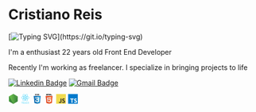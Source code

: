 # Cristiano Reis

[![Typing SVG](https://readme-typing-svg.demolab.com?font=Fira+Code&pause=1000&random=false&width=435&lines=%F0%9F%91%8B+Hi+there!)](https://git.io/typing-svg)

I'm a enthusiast 22 years old Front End Developer

Recently I'm working as freelancer. I specialize in bringing projects to life

[![Linkedin Badge](https://img.shields.io/badge/-Cristiano%20Reis-%230077B5?style=flat-square&logo=Linkedin&logoColor=white&link=https://https://www.linkedin.com/in/cristiano-reis-6228b4215/)](https://www.linkedin.com/in/cristiano-reis-6228b4215/) 
[![Gmail Badge](https://img.shields.io/badge/-cristianoreisjr@outlook.com-E06951?style=flat-square&logo=Gmail&logoColor=white&link=mailto:cristianoreisjr@outlook.com)](mailto:cristianoreisjr@outlook.com)

<p>
<img src="https://raw.githubusercontent.com/devicons/devicon/master/icons/nodejs/nodejs-original.svg" alt="nodejs" width="20" height="20"/>
<img src="https://raw.githubusercontent.com/devicons/devicon/master/icons/react/react-original-wordmark.svg" alt="react" width="20" height="20"/>
<!-- <img src="https://raw.githubusercontent.com/devicons/devicon/master/icons/php/php-original.svg" alt="react" width="20" height="20"/> -->
<!-- <img src="https://www.vectorlogo.zone/logos/laravel/laravel-icon.svg" alt="laravel" width="20" height="20"/> -->
<img src="https://raw.githubusercontent.com/devicons/devicon/master/icons/css3/css3-original-wordmark.svg" alt="css3"  width="20" height="20"/>
<img src="https://raw.githubusercontent.com/devicons/devicon/master/icons/html5/html5-original-wordmark.svg" alt="html5"  width="20" height="20"/>
<img src="https://raw.githubusercontent.com/devicons/devicon/master/icons/javascript/javascript-original.svg" alt="javascript" width="20" height="20"/>
<img src="https://raw.githubusercontent.com/devicons/devicon/master/icons/typescript/typescript-original.svg" alt="typescript" width="20" height="20"/> 
</p>
<!--
**Akumanoir/Akumanoir** is a ✨ _special_ ✨ repository because its `README.md` (this file) appears on your GitHub profile.

Here are some ideas to get you started:

- 🔭 I’m currently working on ...
- 🌱 I’m currently learning ...
- 👯 I’m looking to collaborate on ...
- 🤔 I’m looking for help with ...
- 💬 Ask me about ...
- 📫 How to reach me: ...
- 😄 Pronouns: ...
- ⚡ Fun fact: ...
-->
